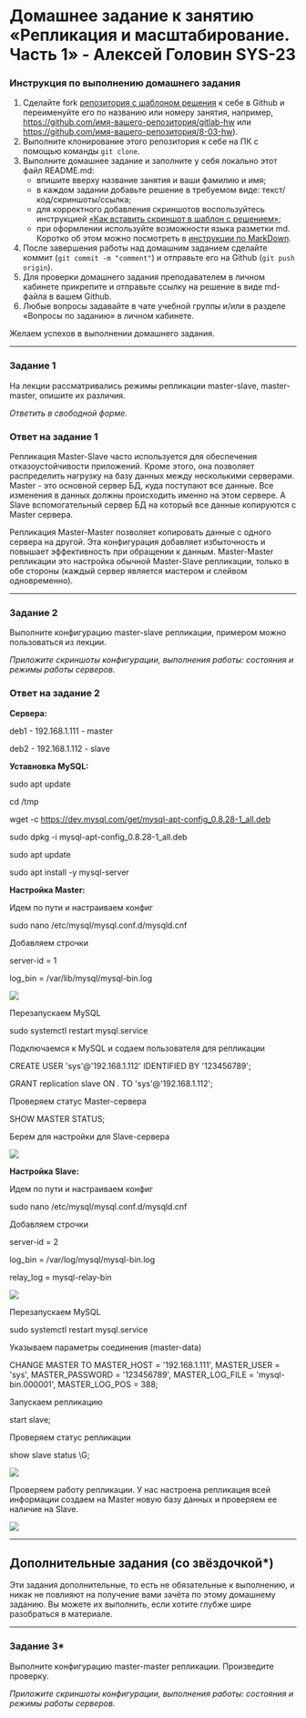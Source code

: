 # Домашнее задание к занятию «Репликация и масштабирование. Часть 1» - Алексей Головин SYS-23

### Инструкция по выполнению домашнего задания

1. Сделайте fork [репозитория c шаблоном решения](https://github.com/netology-code/sys-pattern-homework) к себе в Github и переименуйте его по названию или номеру занятия, например, https://github.com/имя-вашего-репозитория/gitlab-hw или https://github.com/имя-вашего-репозитория/8-03-hw).
2. Выполните клонирование этого репозитория к себе на ПК с помощью команды `git clone`.
3. Выполните домашнее задание и заполните у себя локально этот файл README.md:
   - впишите вверху название занятия и ваши фамилию и имя;
   - в каждом задании добавьте решение в требуемом виде: текст/код/скриншоты/ссылка;
   - для корректного добавления скриншотов воспользуйтесь инструкцией [«Как вставить скриншот в шаблон с решением»](https://github.com/netology-code/sys-pattern-homework/blob/main/screen-instruction.md);
   - при оформлении используйте возможности языка разметки md. Коротко об этом можно посмотреть в [инструкции по MarkDown](https://github.com/netology-code/sys-pattern-homework/blob/main/md-instruction.md).
4. После завершения работы над домашним заданием сделайте коммит (`git commit -m "comment"`) и отправьте его на Github (`git push origin`).
5. Для проверки домашнего задания преподавателем в личном кабинете прикрепите и отправьте ссылку на решение в виде md-файла в вашем Github.
6. Любые вопросы задавайте в чате учебной группы и/или в разделе «Вопросы по заданию» в личном кабинете.

Желаем успехов в выполнении домашнего задания.

---

### Задание 1

На лекции рассматривались режимы репликации master-slave, master-master, опишите их различия.

*Ответить в свободной форме.*

### Ответ на задание 1

Репликация Master-Slave часто используется для обеспечения отказоустойчивости приложений. Кроме этого, она позволяет распределить нагрузку на базу данных между несколькими серверами. Master - это основной сервер БД, куда поступают все данные. Все изменения в данных должны происходить именно на этом сервере. А Slave вспомогательный сервер БД на который все данные копируются с Master сервера.

Репликация Master-Master позволяет копировать данные с одного сервера на другой. Эта конфигурация добавляет избыточность и повышает эффективность при обращении к данным. Master-Master репликации это настройка обычной Master-Slave репликации, только в обе стороны (каждый сервер является мастером и слейвом одновременно).

---

### Задание 2

Выполните конфигурацию master-slave репликации, примером можно пользоваться из лекции.

*Приложите скриншоты конфигурации, выполнения работы: состояния и режимы работы серверов.*

### Ответ на задание 2

**Сервера:**

deb1 - 192.168.1.111 - master

deb2 - 192.168.1.112 - slave 

**Уставновка MySQL:**

sudo apt update

cd /tmp

wget -c https://dev.mysql.com/get/mysql-apt-config_0.8.28-1_all.deb

sudo dpkg -i mysql-apt-config_0.8.28-1_all.deb

sudo apt update

sudo apt install -y mysql-server

**Настройка Master:**

Идем по пути и настраиваем конфиг

sudo nano /etc/mysql/mysql.conf.d/mysqld.cnf

Добавляем строчки

server-id = 1

log_bin = /var/lib/mysql/mysql-bin.log

![](https://github.com/alexei-golovin/SYS-23-12-06/blob/main/files/201.jpg)

Перезапускаем MySQL

sudo systemctl restart mysql.service

Подключаемся к MySQL и содаем пользователя для репликации

CREATE USER 'sys'@'192.168.1.112' IDENTIFIED BY '123456789';

GRANT replication slave ON *.* TO 'sys'@'192.168.1.112';

Проверяем статус Master-сервера

SHOW MASTER STATUS;

Берем для настройки для Slave-сервера

![](https://github.com/alexei-golovin/SYS-23-12-06/blob/main/files/202.jpg)

**Настройка Slave:**

Идем по пути и настраиваем конфиг

sudo nano /etc/mysql/mysql.conf.d/mysqld.cnf

Добавляем строчки

server-id = 2

log_bin = /var/log/mysql/mysql-bin.log

relay_log = mysql-relay-bin

![](https://github.com/alexei-golovin/SYS-23-12-06/blob/main/files/203.jpg)

Перезапускаем MySQL

sudo systemctl restart mysql.service

Указываем параметры соединения (master-data)

CHANGE MASTER TO MASTER_HOST = '192.168.1.111', MASTER_USER = 'sys', MASTER_PASSWORD = '123456789', MASTER_LOG_FILE = 'mysql-bin.000001', MASTER_LOG_POS = 388;

Запускаем репликацию

start slave;

Проверяем статус репликации

show slave status \G;

![](https://github.com/alexei-golovin/SYS-23-12-06/blob/main/files/204.jpg)

Проверяем работу репликации. У нас настроена репликация всей информации создаем на Master новую базу данных и проверяем ее наличие на Slave.

![](https://github.com/alexei-golovin/SYS-23-12-06/blob/main/files/205.jpg)

---

## Дополнительные задания (со звёздочкой*)
Эти задания дополнительные, то есть не обязательные к выполнению, и никак не повлияют на получение вами зачёта по этому домашнему заданию. Вы можете их выполнить, если хотите глубже шире разобраться в материале.

---

### Задание 3* 

Выполните конфигурацию master-master репликации. Произведите проверку.

*Приложите скриншоты конфигурации, выполнения работы: состояния и режимы работы серверов.*
